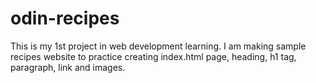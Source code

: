 # odin-recipes
This is my 1st project in web development learning. I am making sample recipes website to practice creating index.html page, heading, h1 tag, paragraph, link and images.